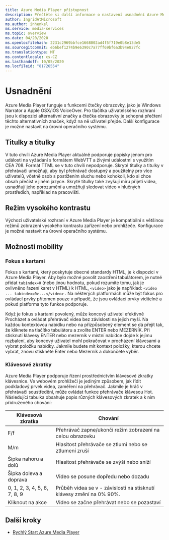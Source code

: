 ```yaml
---
title: Azure Media Player přístupnost
description: Přečtěte si další informace o nastavení usnadnění Azure Media Player.
author: IngridAtMicrosoft
ms.author: inhenkel
ms.service: media-services
ms.topic: overview
ms.date: 04/20/2020
ms.openlocfilehash: 2231c2969bbfce1668002ad4f5f719e0b8e13de5
ms.sourcegitcommit: eb6bef1274b9e6390c7a77ff69bf6a3b94e827fc
ms.translationtype: MT
ms.contentlocale: cs-CZ
ms.lasthandoff: 10/05/2020
ms.locfileid: "81726554"
---
```

# <a name="accessibility"></a>Usnadnění #

Azure Media Player funguje s funkcemi čtečky obrazovky, jako je Windows Narrator a Apple OSX/iOS VoiceOver. Pro tlačítka uživatelského rozhraní jsou k dispozici alternativní značky a čtečka obrazovky je schopná přečtení těchto alternativních značek, když na ně uživatel přejde. Další konfigurace je možné nastavit na úrovni operačního systému.

## <a name="captions-and-subtitles"></a>Titulky a titulky ##

V tuto chvíli Azure Media Player aktuálně podporuje popisky jenom pro události na vyžádání s formátem WebVTT a živými událostmi s využitím CEA 708. Formát TTML se v tuto chvíli nepodporuje. Skryté titulky a titulky v přehrávači umožňují, aby byl přehrávač dostupný a použitelný pro více uživatelů, včetně osob s postižením sluchu nebo kohokoli, kdo si chce obsah přečíst v jiném jazyce. Skryté titulky také zvyšují míru přijetí videa, usnadňují jeho porozumění a umožňují sledovat video v hlučných prostředích, například na pracovišti.  

## <a name="high-contrast-mode"></a>Režim vysokého kontrastu ##

Výchozí uživatelské rozhraní v Azure Media Player je kompatibilní s většinou režimů zobrazení vysokého kontrastu zařízení nebo prohlížeče. Konfigurace je možné nastavit na úrovni operačního systému.

## <a name="mobility-options"></a>Možnosti mobility ##

### <a name="tabbing-focus"></a>Fokus s kartami ###

Fokus s kartami, který poskytuje obecné standardy HTML, je k dispozici v Azure Media Player. Aby bylo možné povolit zaostření tabulátorem, je nutné přidat `tabindex=0` (nebo jinou hodnotu, pokud rozumíte tomu, jak je ovlivněno řazení karet v HTML) k HTML, `<video>` jako je například: `<video ... tabindex=0>...</video>` . Na některých platformách může být fokus pro ovládací prvky přítomen pouze v případě, že jsou ovládací prvky viditelné a pokud platforma tyto funkce podporuje.

Když je fokus s kartami povolený, může koncový uživatel efektivně Procházet a ovládat přehrávač videa bez závislosti na jejich myši. Na každou kontextovou nabídku nebo na přizpůsobený element se dá přejít tak, že kliknete na tlačítko tabulátoru a zvolíte ENTER nebo MEZERNÍK. Při stisknutí klávesy ENTER nebo mezerník v místní nabídce dojde k jejímu rozbalení, aby koncový uživatel mohl pokračovat v procházení klávesami a vybrat položku nabídky. Jakmile budete mít kontext položky, kterou chcete vybrat, znovu stiskněte Enter nebo Mezerník a dokončete výběr.

### <a name="hotkeys"></a>Klávesové zkratky ###

Azure Media Player podporuje řízení prostřednictvím klávesové zkratky klávesnice. Ve webovém prohlížeči je jediným způsobem, jak řídit podkladový prvek videa, zaměření na přehrávač. Jakmile je hráč v přehrávači soustředění, může ovládat funkce přehrávače klávesou Hot.  Následující tabulka obsahuje popis různých klávesových zkratek a k nim přidruženého chování:

| Klávesová zkratka              | Chování                                                                |
|----------------------|-------------------------------------------------------------------------|
| F/f                  | Přehrávač zapne/ukončí režim zobrazení na celou obrazovku                                  |
| M/m                  | Hlasitost přehrávače se ztlumí nebo se ztlumení zruší                                          |
| Šipka nahoru a dolů    | Hlasitost přehrávače se zvýší nebo sníží                                    |
| Šipka doleva a doprava | Video se posune dopředu nebo dozadu                                  |
| 0, 1, 2, 3, 4, 5, 6, 7, 8, 9  | Průběh videa se v \- závislosti na stisknutí klávesy změní na 0% 90%. |
| Kliknout na akce         | Video se začne přehrávat nebo se pozastaví                                                   |

## <a name="next-steps"></a>Další kroky

<!---Some context for the following links goes here--->
- [Rychlý Start Azure Media Player](azure-media-player-quickstart.md)